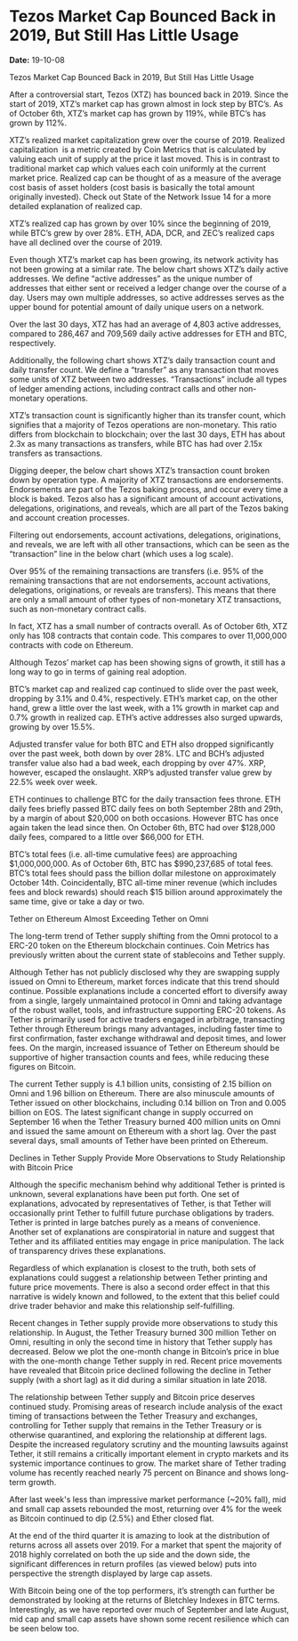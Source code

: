 # Tezos Market Cap Bounced Back in 2019, But Still Has Little Usage

**Date:** 19-10-08

Tezos Market Cap Bounced Back in 2019, But Still Has Little Usage

After a controversial start, Tezos (XTZ) has bounced back in 2019. Since the start of 2019, XTZ’s market cap has grown almost in lock step by BTC’s. As of October 6th, XTZ’s market cap has grown by 119%, while BTC’s has grown by 112%.

XTZ’s realized market capitalization grew over the course of 2019. Realized capitalization  is a metric created by Coin Metrics that is calculated by valuing each unit of supply at the price it last moved. This is in contrast to traditional market cap which values each coin uniformly at the current market price. Realized cap can be thought of as a measure of the average cost basis of asset holders (cost basis is basically the total amount originally invested). Check out State of the Network Issue 14 for a more detailed explanation of realized cap.

XTZ’s realized cap has grown by over 10% since the beginning of 2019, while BTC’s grew by over 28%. ETH, ADA, DCR, and ZEC’s realized caps have all declined over the course of 2019.

Even though XTZ’s market cap has been growing, its network activity has not been growing at a similar rate. The below chart shows XTZ’s daily active addresses. We define “active addresses” as the unique number of addresses that either sent or received a ledger change over the course of a day. Users may own multiple addresses, so active addresses serves as the upper bound for potential amount of daily unique users on a network.

Over the last 30 days, XTZ has had an average of 4,803 active addresses, compared to 286,467 and 709,569 daily active addresses for ETH and BTC, respectively.

Additionally, the following chart shows XTZ’s daily transaction count and daily transfer count. We define a “transfer” as any transaction that moves some units of XTZ between two addresses. “Transactions” include all types of ledger amending actions, including contract calls and other non-monetary operations.

XTZ’s transaction count is significantly higher than its transfer count, which signifies that a majority of Tezos operations are non-monetary. This ratio differs from blockchain to blockchain; over the last 30 days, ETH has about 2.3x as many transactions as transfers, while BTC has had over 2.15x transfers as transactions.

Digging deeper, the below chart shows XTZ’s transaction count broken down by operation type. A majority of XTZ transactions are endorsements. Endorsements are part of the Tezos baking process, and occur every time a block is baked. Tezos also has a significant amount of account activations, delegations, originations, and reveals, which are all part of the Tezos baking and account creation processes.

Filtering out endorsements, account activations, delegations, originations, and reveals, we are left with all other transactions, which can be seen as the “transaction” line in the below chart (which uses a log scale).

Over 95% of the remaining transactions are transfers (i.e. 95% of the remaining transactions that are not endorsements, account activations, delegations, originations, or reveals are transfers). This means that there are only a small amount of other types of non-monetary XTZ transactions, such as non-monetary contract calls.

In fact, XTZ has a small number of contracts overall. As of October 6th, XTZ only has 108 contracts that contain code. This compares to over 11,000,000 contracts with code on Ethereum.

Although Tezos’ market cap has been showing signs of growth, it still has a long way to go in terms of gaining real adoption.

BTC’s market cap and realized cap continued to slide over the past week, dropping by 3.1% and 0.4%, respectively. ETH’s market cap, on the other hand, grew a little over the last week, with a 1% growth in market cap and 0.7% growth in realized cap. ETH’s active addresses also surged upwards, growing by over 15.5%.

Adjusted transfer value for both BTC and ETH also dropped significantly over the past week, both down by over 28%. LTC and BCH’s adjusted transfer value also had a bad week, each dropping by over 47%. XRP, however, escaped the onslaught. XRP’s adjusted transfer value grew by 22.5% week over week.

ETH continues to challenge BTC for the daily transaction fees throne. ETH daily fees briefly passed BTC daily fees on both September 28th and 29th, by a margin of about $20,000 on both occasions. However BTC has once again taken the lead since then. On October 6th, BTC had over $128,000 daily fees, compared to a little over $66,000 for ETH.

BTC’s total fees (i.e. all-time cumulative fees) are approaching $1,000,000,000. As of October 6th, BTC has $990,237,685 of total fees. BTC’s total fees should pass the billion dollar milestone on approximately October 14th. Coincidentally, BTC all-time miner revenue (which includes fees and block rewards) should reach $15 billion around approximately the same time, give or take a day or two.

Tether on Ethereum Almost Exceeding Tether on Omni

The long-term trend of Tether supply shifting from the Omni protocol to a ERC-20 token on the Ethereum blockchain continues. Coin Metrics has previously written about the current state of stablecoins and Tether supply.

Although Tether has not publicly disclosed why they are swapping supply issued on Omni to Ethereum, market forces indicate that this trend should continue. Possible explanations include a concerted effort to diversify away from a single, largely unmaintained protocol in Omni and taking advantage of the robust wallet, tools, and infrastructure supporting ERC-20 tokens. As Tether is primarily used for active traders engaged in arbitrage, transacting Tether through Ethereum brings many advantages, including faster time to first confirmation, faster exchange withdrawal and deposit times, and lower fees. On the margin, increased issuance of Tether on Ethereum should be supportive of higher transaction counts and fees, while reducing these figures on Bitcoin.

The current Tether supply is 4.1 billion units, consisting of 2.15 billion on Omni and 1.96 billion on Ethereum. There are also minuscule amounts of Tether issued on other blockchains, including 0.14 billion on Tron and 0.005 billion on EOS. The latest significant change in supply occurred on September 16 when the Tether Treasury burned 400 million units on Omni and issued the same amount on Ethereum with a short lag. Over the past several days, small amounts of Tether have been printed on Ethereum.

Declines in Tether Supply Provide More Observations to Study Relationship with Bitcoin Price

Although the specific mechanism behind why additional Tether is printed is unknown, several explanations have been put forth. One set of explanations, advocated by representatives of Tether, is that Tether will occasionally print Tether to fulfill future purchase obligations by traders. Tether is printed in large batches purely as a means of convenience. Another set of explanations are conspiratorial in nature and suggest that Tether and its affiliated entities may engage in price manipulation. The lack of transparency drives these explanations.

Regardless of which explanation is closest to the truth, both sets of explanations could suggest a relationship between Tether printing and future price movements. There is also a second order effect in that this narrative is widely known and followed, to the extent that this belief could drive trader behavior and make this relationship self-fulfilling.

Recent changes in Tether supply provide more observations to study this relationship. In August, the Tether Treasury burned 300 million Tether on Omni, resulting in only the second time in history that Tether supply has decreased. Below we plot the one-month change in Bitcoin’s price in blue with the one-month change Tether supply in red. Recent price movements have revealed that Bitcoin price declined following the decline in Tether supply (with a short lag) as it did during a similar situation in late 2018.

The relationship between Tether supply and Bitcoin price deserves continued study. Promising areas of research include analysis of the exact timing of transactions between the Tether Treasury and exchanges, controlling for Tether supply that remains in the Tether Treasury or is otherwise quarantined, and exploring the relationship at different lags. Despite the increased regulatory scrutiny and the mounting lawsuits against Tether, it still remains a critically important element in crypto markets and its systemic importance continues to grow. The market share of Tether trading volume has recently reached nearly 75 percent on Binance and shows long-term growth.

After last week's less than impressive market performance (~20% fall), mid and small cap assets rebounded the most, returning over 4% for the week as Bitcoin continued to dip (2.5%) and Ether closed flat.

At the end of the third quarter it is amazing to look at the distribution of returns across all assets over 2019. For a market that spent the majority of 2018 highly correlated on both the up side and the down side, the significant differences in return profiles (as viewed below) puts into perspective the strength displayed by large cap assets.

With Bitcoin being one of the top performers, it’s strength can further be demonstrated by looking at the returns of Bletchley Indexes in BTC terms. Interestingly, as we have reported over much of September and late August, mid cap and small cap assets have shown some recent resilience which can be seen below too.